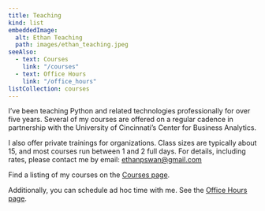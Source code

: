 ```yaml
---
title: Teaching
kind: list
embeddedImage:
  alt: Ethan Teaching
  path: images/ethan_teaching.jpeg
seeAlso:
  - text: Courses
    link: "/courses"
  - text: Office Hours
    link: "/office_hours"
listCollection: courses
---
```


I’ve been teaching Python and related technologies professionally for over five years.
Several of my courses are offered on a regular cadence in partnership with the University of Cincinnati’s Center for Business Analytics.

I also offer private trainings for organizations.
Class sizes are typically about 15, and most courses run between 1 and 2 full days.
For details, including rates, please contact me by email: ethanpswan@gmail.com

Find a listing of my courses on the [Courses page](/courses).

Additionally, you can schedule ad hoc time with me. See the [Office Hours page](/office_hours).
